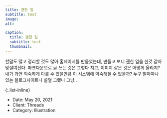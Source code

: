 ```yaml
---
title: 괜한 일
subtitle: test
image: 
alt: 

caption:
  title: 괜한 일
  subtitle: test
  thumbnail: 
---
```

할말도 많고 정리할 것도 많아 홈페이지를 만들었는데, 만들고 보니 괜한 일을 한것 같아 망설여진다. 
마크다운으로 글 쓰는 것은 그렇다 치고, 이미지 같은 것은 어떻게 올리지? 
내가 과연 익숙하게 다룰 수 있을만큼 이 시스템에 익숙해질 수 있을까?
누구 말마따나 있는 블로그사이트나 쓸껄 그랬나 그냥..

{:.list-inline}
- Date: May 20, 2021
- Client: Threads
- Category: Illustration

